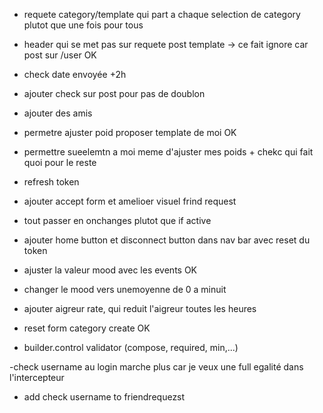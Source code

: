 -   requete category/template qui part a chaque selection de category plutot que une fois pour tous
-   header qui se met pas sur requete post template  -> ce fait ignore car post sur /user  OK
-   check date envoyée +2h
-   ajouter check sur post pour pas de doublon
-   ajouter des amis
-   permetre ajuster poid proposer template de moi OK
-   permettre sueelemtn a moi meme d'ajuster mes poids + chekc qui fait quoi pour le reste
-   refresh token
-   ajouter accept form et amelioer visuel frind request
-    tout passer en onchanges plutot que if active
-   ajouter home button et disconnect button dans nav bar avec reset du token
-   ajuster la valeur mood avec les events  OK
-   changer le mood vers unemoyenne de 0 a minuit
-   ajouter aigreur rate, qui reduit l'aigreur toutes les heures 

-   reset form category create OK

-   builder.control validator (compose, required, min,...)

-check username au login marche plus car je veux une full egalité dans l'intercepteur

- add check username to friendrequezst